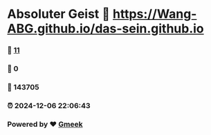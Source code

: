 # Absoluter Geist :link: https://Wang-ABG.github.io/das-sein.github.io 
### :page_facing_up: [11](https://Wang-ABG.github.io/das-sein.github.io/tag.html) 
### :speech_balloon: 0 
### :hibiscus: 143705 
### :alarm_clock: 2024-12-06 22:06:43 
### Powered by :heart: [Gmeek](https://github.com/Meekdai/Gmeek)

